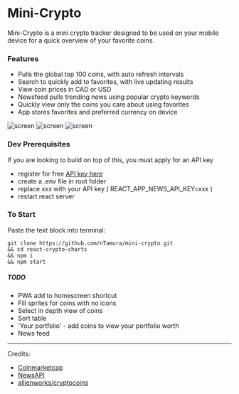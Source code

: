 # Mini-Crypto
Mini-Crypto is a mini crypto tracker designed to be used on your mobile device for a quick overview of your favorite coins.

### Features
- Pulls the global top 100 coins, with auto refresh intervals
- Search to quickly add to favorites, with live updating results 
- View coin prices in CAD or USD
- Newsfeed pulls trending news using popular crypto keywords
- Quickly view only the coins you care about using favorites
- App stores favorites and preferred currency on device

![screen](https://raw.githubusercontent.com/nTamura/mini-crypto/master/public/1.png)
![screen](https://raw.githubusercontent.com/nTamura/mini-crypto/master/public/2.png)
![screen](https://raw.githubusercontent.com/nTamura/mini-crypto/master/public/3.png)

### Dev Prerequisites
If you are looking to build on top of this, you must apply for an API key
- register for free [API key here](https://newsapi.org/register)
- create a .env file in root folder
- replace xxx with your API key ( REACT_APP_NEWS_API_KEY=xxx )
- restart react server

### To Start
Paste the text block into terminal:
```
git clone https://github.com/nTamura/mini-crypto.git
&& cd react-crypto-charts
&& npm i
&& npm start
```

##### TODO
- PWA add to homescreen shortcut
- Fill sprites for coins with no icons
- Select in depth view of coins
- Sort table
- 'Your portfolio' - add coins to view your portfolio worth
- News feed


---

Credits:
- [Coinmarketcap](https://coinmarketcap.com/)
- [NewsAPI](https://newsapi.org/)
- [allienworks/cryptocoins](https://github.com/allienworks/cryptocoins)
